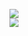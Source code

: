 [![](https://img.shields.io/badge/Made%20With-Github%20Spray-lightgrey.svg?style=for-the-badge&logo=github)](https://github.com/Annihil/github-spray#31822)  
[![](https://i.imgur.com/2DrTn0Z.gif)](https://github.com/Annihil/github-spray)